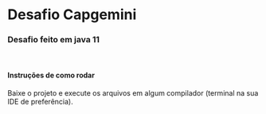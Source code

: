 # Desafio Capgemini

### Desafio feito em java 11
<br />


#### Instruções de como rodar
Baixe o projeto e execute os arquivos em algum compilador (terminal na sua IDE de preferência).
